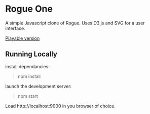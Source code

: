 # Rogue One

A simple Javascript clone of Rogue. Uses D3.js and SVG for a user interface.

[Playable version](https://samperumal.github.io/dist/test.html)

## Running Locally

install dependancies: 
> npm install 

launch the development server: 
> npm start

Load http://localhost:9000 in you browser of choice.



